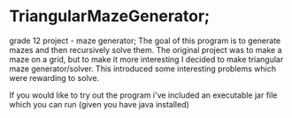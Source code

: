 # TriangularMazeGenerator; 
grade 12 project - maze generator; 
The goal of this program is to generate mazes and then recursively solve them. The original project was to make a maze on a grid, but to make it more interesting I decided to make triangular maze generator/solver. This introduced some interesting problems which were rewarding to solve.

If you would like to try out the program i've included an executable jar file which you can run (given you have java installed)
